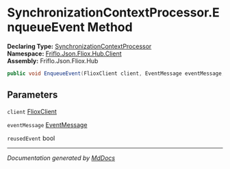 ﻿<!--  
  <auto-generated>   
    The contents of this file were generated by a tool.  
    Changes to this file may be list if the file is regenerated  
  </auto-generated>   
-->

# SynchronizationContextProcessor.EnqueueEvent Method

**Declaring Type:** [SynchronizationContextProcessor](../index.md)  
**Namespace:** [Friflo.Json.Fliox.Hub.Client](../../index.md)  
**Assembly:** Friflo.Json.Fliox.Hub

```csharp
public void EnqueueEvent(FlioxClient client, EventMessage eventMessage, bool reusedEvent);
```

## Parameters

`client`  [FlioxClient](../../FlioxClient/index.md)

`eventMessage`  [EventMessage](../../../Protocol/EventMessage/index.md)

`reusedEvent`  bool

___

*Documentation generated by [MdDocs](https://github.com/ap0llo/mddocs)*
